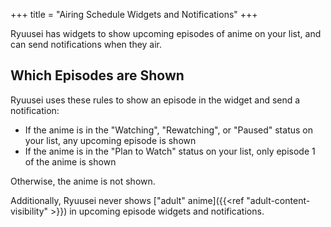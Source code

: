 +++
title = "Airing Schedule Widgets and Notifications"
+++

Ryuusei has widgets to show upcoming episodes of anime on your list, and can send notifications when they air.

## Which Episodes are Shown

Ryuusei uses these rules to show an episode in the widget and send a notification:

- If the anime is in the "Watching", "Rewatching", or "Paused" status on your list, any upcoming episode is shown
- If the anime is in the "Plan to Watch" status on your list, only episode 1 of the anime is shown

Otherwise, the anime is not shown.

Additionally, Ryuusei never shows ["adult" anime]({{<ref "adult-content-visibility" >}}) in upcoming episode widgets and notifications.
